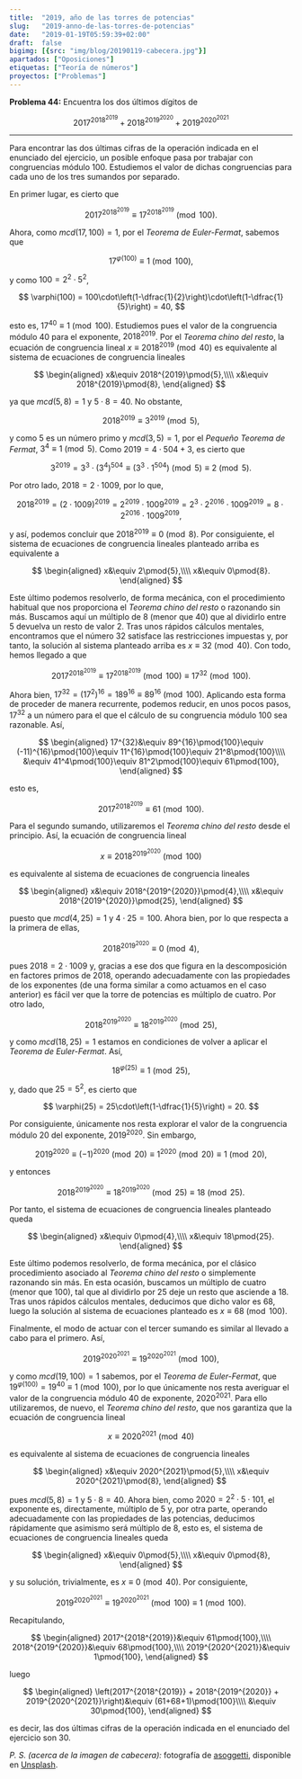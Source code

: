 ```yaml
---
title:  "2019, año de las torres de potencias"
slug:   "2019-anno-de-las-torres-de-potencias"
date:   "2019-01-19T05:59:39+02:00"
draft:  false
bigimg: [{src: "img/blog/20190119-cabecera.jpg"}]
apartados: ["Oposiciones"]
etiquetas: ["Teoría de números"]
proyectos: ["Problemas"]
---
```


**Problema 44:** Encuentra los dos últimos dígitos de

$$
2017^{2018^{2019}} + 2018^{2019^{2020}} + 2019^{2020^{2021}}
$$

<!--more-->

***

Para encontrar las dos últimas cifras de la operación indicada en el enunciado del ejercicio, un posible enfoque pasa por trabajar con congruencias módulo $100$. Estudiemos el valor de dichas congruencias para cada uno de los tres sumandos por separado.

En primer lugar, es cierto que

$$
2017^{2018^{2019}}\equiv 17^{2018^{2019}}\pmod{100}.
$$

Ahora, como $mcd(17,100) = 1$, por el *Teorema de Euler-Fermat*, sabemos que 

$$
17^{\varphi(100)}\equiv 1\pmod{100},
$$

y como $100 = 2^2\cdot5^2$, 

$$
\varphi(100) = 100\cdot\left(1-\dfrac{1}{2}\right)\cdot\left(1-\dfrac{1}{5}\right) = 40,
$$

esto es, $17^{40}\equiv 1\pmod{100}$. Estudiemos pues el valor de la congruencia módulo $40$ para el exponente, $2018^{2019}$. Por el *Teorema chino del resto*, la ecuación de congruencia lineal $x\equiv 2018^{2019}\pmod{40}$ es equivalente al sistema de ecuaciones de congruencia lineales

$$
\begin{aligned}
x&\equiv 2018^{2019}\pmod{5},\\\\ x&\equiv 2018^{2019}\pmod{8},
\end{aligned}
$$

ya que $mcd(5,8)=1$ y $5\cdot8 = 40$. No obstante,

$$
2018^{2019}\equiv 3^{2019}\pmod{5},
$$

y como $5$ es un número primo y $mcd(3,5) = 1$, por el *Pequeño Teorema de Fermat*, $3^4\equiv 1\pmod{5}$. Como $2019 = 4\cdot 504 + 3$, es cierto que

$$
3^{2019} = 3^3\cdot (3^4)^{504}\equiv (3^3\cdot 1^{504})\pmod{5} \equiv 2\pmod{5}.
$$

Por otro lado, $2018 = 2\cdot1009$, por lo que,

$$
2018^{2019} = (2\cdot1009)^{2019} = 2^{2019}\cdot1009^{2019} = 2^3\cdot2^{2016}\cdot1009^{2019} = 8\cdot2^{2016}\cdot1009^{2019},
$$

y así, podemos concluir que $2018^{2019}\equiv 0\pmod{8}$. Por consiguiente, el sistema de ecuaciones de congruencia lineales planteado arriba es equivalente a

$$
\begin{aligned}
x&\equiv 2\pmod{5},\\\\ x&\equiv 0\pmod{8}.
\end{aligned}
$$

Este último podemos resolverlo, de forma mecánica, con el procedimiento habitual que nos proporciona el *Teorema chino del resto* o razonando sin más. Buscamos aquí un múltiplo de $8$ (menor que $40$) que al dividirlo entre $5$ devuelva un resto de valor $2$. Tras unos rápidos cálculos mentales, encontramos que el número $32$ satisface las restricciones impuestas y, por tanto, la solución al sistema planteado arriba es $x\equiv 32\pmod{40}$. Con todo, hemos llegado a que

$$
2017^{2018^{2019}}\equiv 17^{2018^{2019}}\pmod{100}\equiv 17^{32}\pmod{100}.
$$

Ahora bien, $17^{32} = (17^2)^{16} = 189^{16}\equiv 89^{16}\pmod{100}$. Aplicando esta forma de proceder de manera recurrente, podemos reducir, en unos pocos pasos, $17^{32}$ a un número para el que el cálculo de su congruencia módulo $100$ sea razonable. Así,

$$
\begin{aligned}
17^{32}&\equiv 89^{16}\pmod{100}\equiv (-11)^{16}\pmod{100}\equiv 11^{16}\pmod{100}\equiv 21^8\pmod{100}\\\\ &\equiv 41^4\pmod{100}\equiv 81^2\pmod{100}\equiv 61\pmod{100},
\end{aligned}
$$

esto es,

$$
2017^{2018^{2019}}\equiv 61\pmod{100}.
$$

Para el segundo sumando, utilizaremos el *Teorema chino del resto* desde el principio. Así, la ecuación de congruencia lineal

$$
x\equiv 2018^{2019^{2020}}\pmod{100}
$$

es equivalente al sistema de ecuaciones de congruencia lineales

$$
\begin{aligned}
x&\equiv 2018^{2019^{2020}}\pmod{4},\\\\ x&\equiv 2018^{2019^{2020}}\pmod{25},
\end{aligned}
$$

puesto que $mcd(4,25)=1$ y $4\cdot25=100$. Ahora bien, por lo que respecta a la primera de ellas,

$$
2018^{2019^{2020}}\equiv 0\pmod{4},
$$

pues $2018 = 2\cdot1009$ y, gracias a ese dos que figura en la descomposición en factores primos de $2018$, operando adecuadamente con las propiedades de los exponentes (de una forma similar a como actuamos en el caso anterior) es fácil ver que la torre de potencias es múltiplo de cuatro. Por otro lado,

$$
2018^{2019^{2020}}\equiv 18^{2019^{2020}}\pmod{25},
$$

y como $mcd(18,25)=1$ estamos en condiciones de volver a aplicar el *Teorema de Euler-Fermat*. Así,

$$
18^{\varphi(25)}\equiv 1\pmod{25},
$$

y, dado que $25=5^2$, es cierto que

$$
\varphi(25) = 25\cdot\left(1-\dfrac{1}{5}\right) = 20.
$$

Por consiguiente, únicamente nos resta explorar el valor de la congruencia módulo $20$ del exponente, $2019^{2020}$. Sin embargo,

$$
2019^{2020} \equiv (-1)^{2020}\pmod{20}\equiv 1^{2020}\pmod{20}\equiv 1\pmod{20},
$$

y entonces

$$
2018^{2019^{2020}}\equiv 18^{2019^{2020}}\pmod{25}\equiv 18\pmod{25}.
$$

Por tanto, el sistema de ecuaciones de congruencia lineales planteado queda

$$
\begin{aligned}
x&\equiv 0\pmod{4},\\\\ x&\equiv 18\pmod{25}.
\end{aligned}
$$

Este último podemos resolverlo, de forma mecánica, por el clásico procedimiento asociado al *Teorema chino del resto* o simplemente razonando sin más. En esta ocasión, buscamos un múltiplo de cuatro (menor que $100$), tal que al dividirlo por $25$ deje un resto que asciende a $18$. Tras unos rápidos cálculos mentales, deducimos que dicho valor es $68$, luego la solución al sistema de ecuaciones planteado es $x\equiv 68\pmod{100}$.

Finalmente, el modo de actuar con el tercer sumando es similar al llevado a cabo para el primero. Así,

$$
2019^{2020^{2021}}\equiv 19^{2020^{2021}}\pmod{100},
$$

y como $mcd(19,100)=1$ sabemos, por el *Teorema de Euler-Fermat*, que $19^{\varphi(100)} = 19^{40}\equiv 1\pmod{100}$, por lo que únicamente nos resta averiguar el valor de la congruencia módulo $40$ de exponente, $2020^{2021}$. Para ello utilizaremos, de nuevo, el *Teorema chino del resto*, que nos garantiza que la ecuación de congruencia lineal

$$
x\equiv 2020^{2021}\pmod{40}
$$

es equivalente al sistema de ecuaciones de congruencia lineales

$$
\begin{aligned}
x&\equiv 2020^{2021}\pmod{5},\\\\ x&\equiv 2020^{2021}\pmod{8},
\end{aligned}
$$

pues $mcd(5,8)=1$ y $5\cdot8=40$. Ahora bien, como $2020 = 2^2\cdot5\cdot101$, el exponente es, directamente, múltiplo de $5$ y, por otra parte, operando adecuadamente con las propiedades de las potencias, deducimos rápidamente que asimismo será múltiplo de $8$, esto es, el sistema de ecuaciones de congruencia lineales queda

$$
\begin{aligned}
x&\equiv 0\pmod{5},\\\\ x&\equiv 0\pmod{8},
\end{aligned}
$$

y su solución, trivialmente, es $x\equiv 0\pmod{40}$. Por consiguiente,

$$
2019^{2020^{2021}}\equiv 19^{2020^{2021}}\pmod{100}\equiv 1\pmod{100}.
$$

Recapitulando,

$$
\begin{aligned}
2017^{2018^{2019}}&\equiv 61\pmod{100},\\\\ 2018^{2019^{2020}}&\equiv 68\pmod{100},\\\\ 2019^{2020^{2021}}&\equiv  1\pmod{100},
\end{aligned}
$$

luego

$$
\begin{aligned}
\left(2017^{2018^{2019}} + 2018^{2019^{2020}} + 2019^{2020^{2021}}\right)&\equiv (61+68+1)\pmod{100}\\\\ &\equiv 30\pmod{100},
\end{aligned}
$$

es decir, las dos últimas cifras de la operación indicada en el enunciado del ejercicio son $30$.

*P. S. (acerca de la imagen de cabecera):* fotografía de [asoggetti](https://unsplash.com/@asoggetti), disponible en [Unsplash](https://unsplash.com/photos/T-6J6uvjDec).